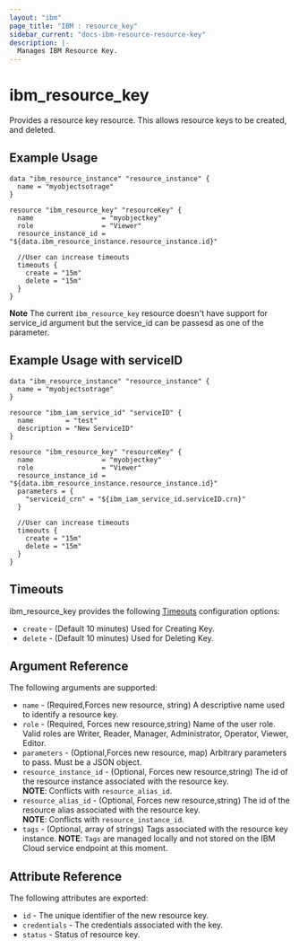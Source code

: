 ```yaml
---
layout: "ibm"
page_title: "IBM : resource_key"
sidebar_current: "docs-ibm-resource-resource-key"
description: |-
  Manages IBM Resource Key.
---
```


# ibm\_resource_key

Provides a resource key resource. This allows resource keys to be created, and deleted.

## Example Usage

```hcl
data "ibm_resource_instance" "resource_instance" {
  name = "myobjectsotrage"
}

resource "ibm_resource_key" "resourceKey" {
  name                 = "myobjectkey"
  role                 = "Viewer"
  resource_instance_id = "${data.ibm_resource_instance.resource_instance.id}"

  //User can increase timeouts 
  timeouts {
    create = "15m"
    delete = "15m"
  }
}
```
**Note** The current `ibm_resource_key` resource doesn't have support for service_id argument but the service_id can be passesd as one of the parameter.

## Example Usage with serviceID 

```hcl
data "ibm_resource_instance" "resource_instance" {
  name = "myobjectsotrage"
}

resource "ibm_iam_service_id" "serviceID" {
  name        = "test"
  description = "New ServiceID"
}

resource "ibm_resource_key" "resourceKey" {
  name                 = "myobjectkey"
  role                 = "Viewer"
  resource_instance_id = "${data.ibm_resource_instance.resource_instance.id}"
  parameters = {
    "serviceid_crn" = "${ibm_iam_service_id.serviceID.crn}"
  }

  //User can increase timeouts
  timeouts {
    create = "15m"
    delete = "15m"
  }
}
```

## Timeouts

ibm_resource_key provides the following [Timeouts](https://www.terraform.io/docs/configuration/resources.html#timeouts) configuration options:

* `create` - (Default 10 minutes) Used for Creating Key.
* `delete` - (Default 10 minutes) Used for Deleting Key.

## Argument Reference

The following arguments are supported:

* `name` - (Required,Forces new resource, string) A descriptive name used to identify a resource key.
* `role` - (Required, Forces new resource,string) Name of the user role. Valid roles are Writer, Reader, Manager, Administrator, Operator, Viewer, Editor.
* `parameters` - (Optional,Forces new resource, map) Arbitrary parameters to pass. Must be a JSON object.
* `resource_instance_id` - (Optional, Forces new resource,string) The id of the resource instance associated with the resource key.  
 **NOTE**: Conflicts with `resource_alias_id`.
* `resource_alias_id` - (Optional, Forces new resource,string) The id of the resource alias associated with the resource key.  
 **NOTE**: Conflicts with `resource_instance_id`.
* `tags` - (Optional, array of strings) Tags associated with the resource key instance.
  **NOTE**: `Tags` are managed locally and not stored on the IBM Cloud service endpoint at this moment.

## Attribute Reference

The following attributes are exported:

* `id` - The unique identifier of the new resource key.
* `credentials` - The credentials associated with the key.
* `status` - Status of resource key.
